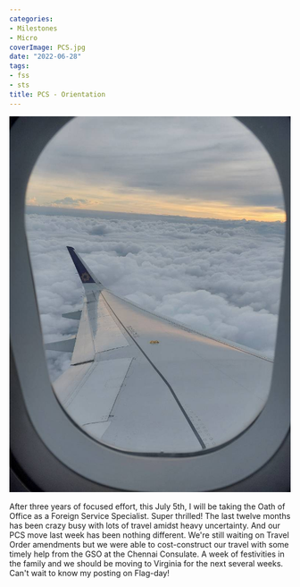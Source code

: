 ```yaml
---
categories:
- Milestones
- Micro
coverImage: PCS.jpg
date: "2022-06-28"
tags:
- fss
- sts
title: PCS - Orientation
---
```


![](images/PCS.jpg)

After three years of focused effort, this July 5th, I will be taking the Oath of Office as a Foreign Service Specialist. Super thrilled! The last twelve months has been crazy busy with lots of travel amidst heavy uncertainty. And our PCS move last week has been nothing different. We're still waiting on Travel Order amendments but we were able to cost-construct our travel with some timely help from the GSO at the Chennai Consulate. A week of festivities in the family and we should be moving to Virginia for the next several weeks. Can't wait to know my posting on Flag-day!
